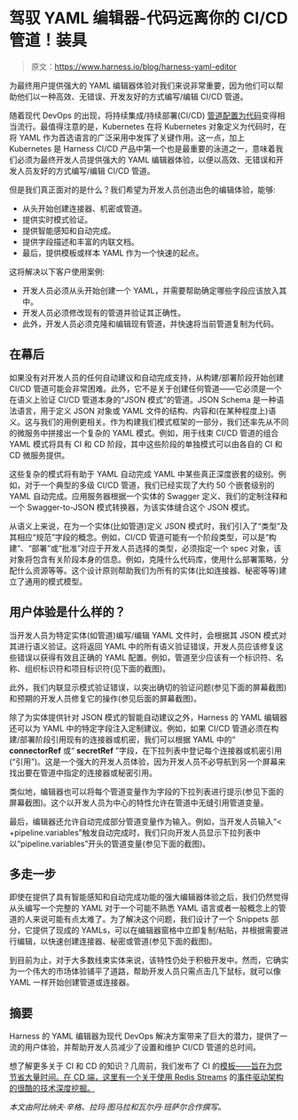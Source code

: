 # 驾驭 YAML 编辑器-代码远离你的 CI/CD 管道！装具

> 原文：<https://www.harness.io/blog/harness-yaml-editor>

为最终用户提供强大的 YAML 编辑器体验对我们来说非常重要，因为他们可以帮助他们以一种高效、无错误、开发友好的方式编写/编辑 CI/CD 管道。

随着现代 DevOps 的出现，将持续集成/持续部署(CI/CD) [管道配置为代码](https://harness.io/blog/pipeline-as-code/)变得相当流行。最值得注意的是，Kubernetes 在将 Kubernetes 对象定义为代码时，在将 YAML 作为首选语言的广泛采用中发挥了关键作用。这一点，加上 Kubernetes 是 Harness CI/CD 产品中第一个也是最重要的泳道之一，意味着我们必须为最终开发人员提供强大的 YAML 编辑器体验，以便以高效、无错误和开发人员友好的方式编写/编辑 CI/CD 管道。

但是我们真正面对的是什么？我们希望为开发人员创造出色的编辑体验，能够:

*   从头开始创建连接器、机密或管道。
*   提供实时模式验证。
*   提供智能感知和自动完成。
*   提供字段描述和丰富的内联文档。
*   最后，提供模板或样本 YAML 作为一个快速的起点。

这将解决以下客户使用案例:

*   开发人员必须从头开始创建一个 YAML，并需要帮助确定哪些字段应该放入其中。
*   开发人员必须修改现有的管道并验证其正确性。
*   此外，开发人员必须克隆和编辑现有管道，并快速将当前管道复制为代码。

## 在幕后

如果没有对开发人员的任何自动建议和自动完成支持，从构建/部署阶段开始创建 CI/CD 管道可能会非常困难。此外，它不是关于创建任何管道——它必须是一个在语义上验证 CI/CD 管道本身的“JSON 模式”的管道。JSON Schema 是一种语法语言，用于定义 JSON 对象或 YAML 文件的结构、内容和(在某种程度上)语义。这与我们的用例更相关。作为构建我们模式框架的一部分，我们还率先从不同的微服务中拼接出一个复杂的 YAML 模式。例如，用于线束 CI/CD 管道的组合 YAML 模式将具有 CI 和 CD 阶段，其中这些阶段的单独模式可以由各自的 CI 和 CD 微服务提供。

这些复杂的模式将有助于 YAML 自动完成 YAML 中某些真正深度嵌套的级别。例如，对于一个典型的多级 CI/CD 管道，我们已经实现了大约 50 个嵌套级别的 YAML 自动完成。应用服务器根据一个实体的 Swagger 定义、我们的定制注释和一个 Swagger-to-JSON 模式转换器，为该实体缝合这个 JSON 模式。

从语义上来说，在为一个实体(比如管道)定义 JSON 模式时，我们引入了“类型”及其相应“规范”字段的概念。例如，CI/CD 管道可能有一个阶段类型，可以是“构建”、“部署”或“批准”对应于开发人员选择的类型，必须指定一个 spec 对象，该对象将包含有关阶段本身的信息。例如，克隆什么代码库，使用什么部署策略，分配什么资源等等。这个设计原则帮助我们为所有的实体(比如连接器、秘密等等)建立了通用的模式模型。

## 用户体验是什么样的？

当开发人员为特定实体(如管道)编写/编辑 YAML 文件时，会根据其 JSON 模式对其进行语义验证。这将返回 YAML 中的所有语义验证错误，开发人员应该修复这些错误以获得有效且正确的 YAML 配置。例如，管道至少应该有一个标识符、名称、组织标识符和项目标识符(见下面的截图)。

此外，我们内联显示模式验证错误，以突出确切的验证问题(参见下面的屏幕截图)和预期的开发人员修复它的操作(参见后面的屏幕截图)。

除了为实体提供针对 JSON 模式的智能自动建议之外，Harness 的 YAML 编辑器还可以为 YAML 中的特定字段注入定制建议。例如，如果 CI/CD 管道必须在构建/部署阶段引用现有的连接器或机密，我们可以根据 YAML 中的“ **connectorRef** 或“ **secretRef** ”字段，在下拉列表中登记每个连接器或机密引用(“引用”)。这是一个强大的开发人员体验，因为开发人员不必导航到另一个屏幕来找出要在管道中指定的连接器或秘密引用。

类似地，编辑器也可以将每个管道变量作为字段的下拉列表进行提示(参见下面的屏幕截图)。这个以开发人员为中心的特性允许在管道中无缝引用管道变量。

最后，编辑器还允许自动完成部分管道变量作为输入。例如，当开发人员输入“< +pipeline.variables”触发自动完成时，我们只向开发人员显示下拉列表中以“pipeline.variables”开头的管道变量(参见下面的截图)。

## 多走一步

即使在提供了具有智能感知和自动完成功能的强大编辑器体验之后，我们仍然觉得从头编写一个完整的 YAML 对于一个可能不熟悉 YAML 语言或者一般概念上的管道的人来说可能有点太难了。为了解决这个问题，我们设计了一个 Snippets 部分，它提供了现成的 YAMLs，可以在编辑器窗格中立即复制/粘贴，并根据需要进行编辑，以快速创建连接器、秘密或管道(参见下面的截图)。

到目前为止，对于大多数线束实体来说，该特性仍处于积极开发中。然而，它确实为一个伟大的市场体验铺平了道路，帮助开发人员只需点击几下鼠标，就可以像 YAML 一样开始创建管道或连接器。

## 摘要

Harness 的 YAML 编辑器为现代 DevOps 解决方案带来了巨大的潜力，提供了一流的用户体验，并帮助开发人员减少了设置和维护 CI/CD 管道的总时间。

想了解更多关于 CI 和 CD 的知识？几周前，我们发布了 CI 的[模板——旨在为您节省大量时间。在 CD 端，这里有一个关于使用 Redis Streams](https://harness.io/blog/templates-harness-ci/) 的[事件驱动架构的很酷的技术深度挖掘。](https://harness.io/blog/event-driven-architecture-redis-streams/)

*本文由阿比纳夫·辛格、拉玛·图马拉和瓦尔丹·班萨尔合作撰写。*